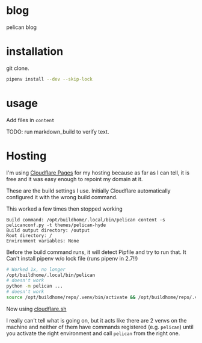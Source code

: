 # blog

pelican blog

# installation

git clone.

```bash
pipenv install --dev --skip-lock
```

# usage

Add files in `content`

TODO: run markdown_build to verify text.

# Hosting

I'm using [Cloudflare Pages](https://pages.cloudflare.com/) for my hosting because as
far as I can tell, it is free and it was easy enough to repoint my domain at it.

These are the build settings I use. Initially Cloudflare automatically configured it
with the wrong build command.


This worked a few times then stopped working
```
Build command: /opt/buildhome/.local/bin/pelican content -s pelicanconf.py -t themes/pelican-hyde
Build output directory: /output
Root directory: /
Environment variables: None
```

Before the build command runs, it will detect Pipfile and try to run that.  It Can't install pipenv w/o lock file (runs pipenv in 2.7!!)
```bash
# Worked 1x, no longer
/opt/buildhome/.local/bin/pelican
# doesn't work
python -m pelican ...
# doesn't work
source /opt/buildhome/repo/.venv/bin/activate && /opt/buildhome/repo/.venv/bin/pelican content -s pelicanconf.py -t themes/pelican-hyde
```
Now using [cloudflare.sh](cloudflare.sh)

I really can't tell what is going on, but it acts like there are 2 venvs on the machine and neither of them have commands registered (e.g. `pelican`) until you activate the right environment and call `pelican` from the right one. 